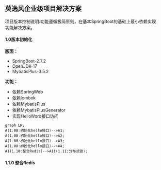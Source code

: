 ## 莫逸风企业级项目解决方案
项目版本控制说明:功能遵循极简原则，在基本SpringBoot的基础上最小依赖实现功能解决方案。
#### 1.0版本初始化

**版面：**
- SpringBoot-2.7.2
- OpenJDK-17
- MybatisPlus-3.5.2

**功能：**

- 依赖SpringWeb
- 依赖lombok
- 依赖MybatisPlus
- 依赖MybatisPlusGenerator
- 实现HelloWord接口访问

```mermaid
graph LR;
A(1.00:初始化hello接口)-->A1;
A(1.00:初始化hello接口)-->A2;
A(1.00:初始化hello接口)-->A3;
A(1.00:初始化hello接口)-->A4;
A1(1.10:整合Redis)-->A11(1.11:分布式锁);
```
#### 1.1.0 整合Redis
